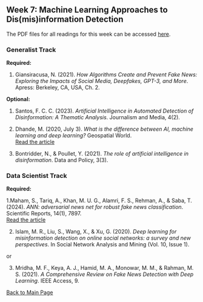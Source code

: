 ## Week 7: Machine Learning Approaches to Dis(mis)information Detection

The PDF files for all readings for this week can be accessed [here](https://canvas.stanford.edu/courses/198736/files/folder/Week%207). 

### Generalist Track

**Required:**

1. Giansiracusa, N. (2021). *How Algorithms Create and Prevent Fake News: Exploring the Impacts of Social Media, Deepfakes, GPT-3, and More*. Apress: Berkeley, CA, USA, Ch. 2.

**Optional:**

1. Santos, F. C. C. (2023). *Artificial Intelligence in Automated Detection of Disinformation: A Thematic Analysis*. Journalism and Media, 4(2).

2. Dhande, M. (2020, July 3). *What is the difference between AI, machine learning and deep learning?* Geospatial World.  
  [Read the article](https://www.geospatialworld.net/blogs/difference-between-ai%EF%BB%BF-machine-learning-and-deep-learning/)

3. Bontridder, N., & Poullet, Y. (2021). *The role of artificial intelligence in disinformation*. Data and Policy, 3(3).

### Data Scientist Track

**Required:**

1.Maham, S., Tariq, A., Khan, M. U. G., Alamri, F. S., Rehman, A., & Saba, T. (2024). *ANN: adversarial news net for robust fake news classification*. Scientific Reports, 14(1), 7897.  
  [Read the article](https://doi.org/10.1038/s41598-024-56567-4)

2. Islam, M. R., Liu, S., Wang, X., & Xu, G. (2020). *Deep learning for misinformation detection on online social networks: a survey and new perspectives*. In Social Network Analysis and Mining (Vol. 10, Issue 1).

  or

3. Mridha, M. F., Keya, A. J., Hamid, M. A., Monowar, M. M., & Rahman, M. S. (2021). *A Comprehensive Review on Fake News Detection with Deep Learning*. IEEE Access, 9.


[Back to Main Page](README.md)

